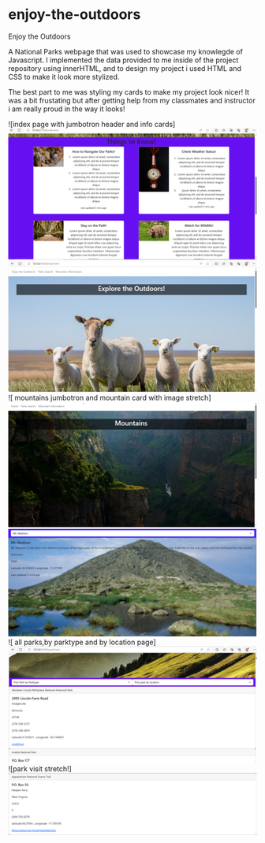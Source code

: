 # enjoy-the-outdoors
Enjoy the Outdoors 
<p>A National Parks webpage that was used to showcase my knowlegde of Javascript. I implemented the data provided to me inside of the project repository using innerHTML, and to design my project i used HTML and CSS to make it look more stylized. 
</p>
<p> The best part to me was styling my cards to make my project look nicer! It was a bit frustating but after getting help from my classmates and instructor i am really proud in the way it looks! </p>


![index page with jumbotron header and info cards] <img src="screenshots/index-cards-screenshot.png"> 
<img src="screenshots/index-top-screenshot.png">
![ mountains jumbotron and mountain card with image stretch] <img src="screenshots/mountains-top-screenshot.png"> 
<img src="screenshots/mountains-image-stretch.png">
![ all parks,by parktype and by location page] <img src="screenshots/allparks-byparktype-bylocation-screenshot.png">
![park visit stretch!] <img src="screenshots/park-visit-stretch.png">
